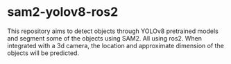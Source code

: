 # sam2-yolov8-ros2
This repository aims to detect objects through YOLOv8 pretrained models and segment some of the objects using SAM2. All using ros2. When integrated with a 3d camera, the location and approximate dimension of the objects will be predicted.
